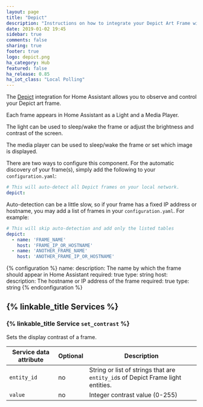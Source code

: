 ```yaml
---
layout: page
title: "Depict"
description: "Instructions on how to integrate your Depict Art Frame within Home Assistant."
date: 2019-01-02 19:45
sidebar: true
comments: false
sharing: true
footer: true
logo: depict.png
ha_category: Hub
featured: false
ha_release: 0.85
ha_iot_class: "Local Polling"
---
```


The [Depict](https://depict.com/) integration for Home Assistant allows you to observe and control your Depict art frame.

Each frame appears in Home Assistant as a Light and a Media Player.

The light can be used to sleep/wake the frame or adjust the brightness and contrast of the screen.

The media player can be used to sleep/wake the frame or set which image is displayed.

There are two ways to configure this component. For the automatic discovery of your frame(s), simply add the following to your `configuration.yaml`:

```yaml
# This will auto-detect all Depict frames on your local network.
depict:
```

Auto-detection can be a little slow, so if your frame has a fixed IP address or hostname, you may add a list of frames in your `configuration.yaml`. For example:

```yaml
# This will skip auto-detection and add only the listed tables
depict:
  - name: 'FRAME_NAME'
    host: 'FRAME_IP_OR_HOSTNAME'
  - name: 'ANOTHER_FRAME_NAME'
    host: 'ANOTHER_FRAME_IP_OR_HOSTNAME'
```

{% configuration %}
name:
  description: The name by which the frame should appear in Home Assistant
  required: true
  type: string
host:
  description: The hostname or IP address of the frame
  required: true
  type: string
{% endconfiguration %}

## {% linkable_title Services %}

### {% linkable_title Service `set_contrast` %}

Sets the display contrast of a frame.

| Service data attribute | Optional | Description |
| ---------------------- | -------- | ----------- |
| `entity_id` | no | String or list of strings that are `entity_id`s of Depict Frame light entities. |
| `value` | no | Integer contrast value (0-255) |
